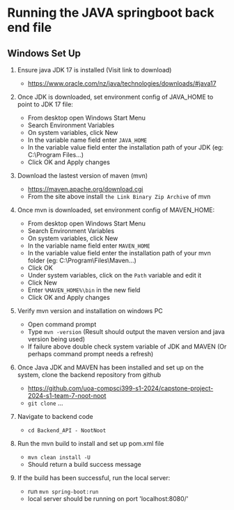 # Running the JAVA springboot back end file #

## Windows Set Up ##

1. Ensure java JDK 17 is installed (Visit link to download)
	- https://www.oracle.com/nz/java/technologies/downloads/#java17

2. Once JDK is downloaded, set environment config of JAVA_HOME to point to JDK 17 file:
	- From desktop open Windows Start Menu
	- Search Environment Variables
	- On system variables, click New
	- In the variable name field enter `JAVA_HOME`
	- In the variable value field enter the installation path of your JDK (eg: C:\Program Files\...)
	- Click OK and Apply changes

2. Download the lastest version of maven (mvn)
	- https://maven.apache.org/download.cgi
	- From the site above install `the Link Binary Zip Archive` of mvn

3. Once mvn is downloaded, set environment config of MAVEN_HOME:
	- From desktop open Windows Start Menu
	- Search Environment Variables
	- On system variables, click New
	- In the variable name field enter `MAVEN_HOME`
	- In the variable value field enter the installation path of your mvn folder (eg: C:\Program\Files\Maven\...)
	- Click OK
	- Under system variables, click on the `Path` variable and edit it
	- Click New
	- Enter `%MAVEN_HOME%\bin` in the new field
	- Click OK and Apply changes

4. Verify mvn version and installation on windows PC
	- Open command prompt
	- Type `mvn -version` (Result should output the maven version and java version being used)
	- If failure above double check system variable of JDK and MAVEN (Or perhaps command prompt needs a refresh)

5. Once Java JDK and MAVEN has been installed and set up on the system, clone the backend repository from github
	- https://github.com/uoa-compsci399-s1-2024/capstone-project-2024-s1-team-7-noot-noot
	- `git clone` ...

6. Navigate to backend code
	- `cd Backend_API - NootNoot`

7. Run the mvn build to install and set up pom.xml file
	- `mvn clean install -U`
	- Should return a build success message

8. If the build has been successful, run the local server:
	- run `mvn spring-boot:run`
	- local server should be running on port 'localhost:8080/'

